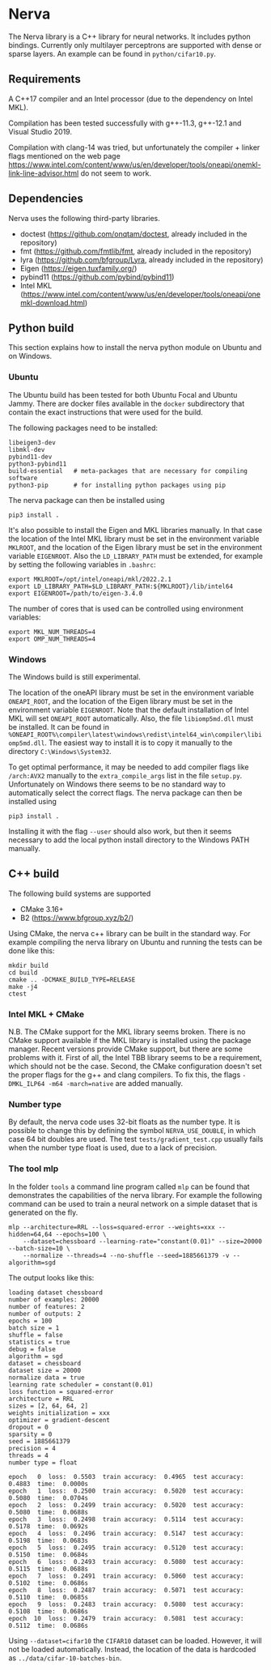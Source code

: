 # Nerva
The Nerva library is a C++ library for neural networks. It includes
python bindings. Currently only multilayer perceptrons are supported with
dense or sparse layers. An example can be found in `python/cifar10.py`.

## Requirements
A C++17 compiler and an Intel processor (due to the dependency on Intel MKL).

Compilation has been tested successfully with g++-11.3, g++-12.1 and Visual Studio 2019.

Compilation with clang-14 was tried, but unfortunately the compiler + linker flags mentioned
on the web page https://www.intel.com/content/www/us/en/developer/tools/oneapi/onemkl-link-line-advisor.html
do not seem to work.

## Dependencies
Nerva uses the following third-party libraries.

* doctest (https://github.com/onqtam/doctest, already included in the repository)
* fmt (https://github.com/fmtlib/fmt, already included in the repository)
* lyra (https://github.com/bfgroup/Lyra, already included in the repository)
* Eigen (https://eigen.tuxfamily.org/)
* pybind11 (https://github.com/pybind/pybind11)
* Intel MKL (https://www.intel.com/content/www/us/en/developer/tools/oneapi/onemkl-download.html)

## Python build
This section explains how to install the nerva python module on Ubuntu and on Windows.

### Ubuntu
The Ubuntu build has been tested for both Ubuntu Focal and Ubuntu Jammy. There are docker
files available in the `docker` subdirectory that contain the exact instructions that
were used for the build.

The following packages need to be installed:
```
libeigen3-dev
libmkl-dev
pybind11-dev
python3-pybind11
build-essential   # meta-packages that are necessary for compiling software
python3-pip       # for installing python packages using pip
```
The nerva package can then be installed using
```
pip3 install .
```

It's also possible to install the Eigen and MKL libraries manually.
In that case the location of the Intel MKL library must be set
in the environment variable `MKLROOT`, and the location of the Eigen
library must be set in the environment variable `EIGENROOT`. Also
the `LD_LIBRARY_PATH` must be extended, for example by
setting the following variables in `.bashrc`: 
```
export MKLROOT=/opt/intel/oneapi/mkl/2022.2.1
export LD_LIBRARY_PATH=$LD_LIBRARY_PATH:${MKLROOT}/lib/intel64
export EIGENROOT=/path/to/eigen-3.4.0
```

The number of cores that is used can be controlled using environment variables:
```
export MKL_NUM_THREADS=4
export OMP_NUM_THREADS=4
```

### Windows
The Windows build is still experimental. 

The location of the oneAPI library must be set in the environment variable `ONEAPI_ROOT`,
and the location of the Eigen library must be set in the environment variable `EIGENROOT`.
Note that the default installation of Intel MKL will set `ONEAPI_ROOT` automatically.
Also, the file `libiomp5md.dll` must be installed. It can be found
in `%ONEAPI_ROOT%\compiler\latest\windows\redist\intel64_win\compiler\libiomp5md.dll`.
The easiest way to install it is to copy it manually to the directory `C:\Windows\System32`.

To get optimal performance, it may be needed to add compiler flags like `/arch:AVX2`
manually to the `extra_compile_args` list in the file `setup.py`. Unfortunately on Windows
there seems to be no standard way to automatically select the correct flags. The nerva package can
then be installed using
```
pip3 install .
```
Installing it with the flag `--user` should also work, but then it seems
necessary to add the local python install directory to the Windows PATH
manually.

## C++ build
The following build systems are supported
* CMake 3.16+
* B2 (https://www.bfgroup.xyz/b2/)

Using CMake, the nerva c++ library can be built in the standard way. For example compiling
the nerva library on Ubuntu and running the tests can be done like this:
```
mkdir build
cd build
cmake .. -DCMAKE_BUILD_TYPE=RELEASE
make -j4
ctest
```

### Intel MKL + CMake
N.B. The CMake support for the MKL library seems broken. There is no CMake support
available if the MKL library is installed using the package manager. Recent
versions provide CMake support, but there are some problems with it. First of all,
the Intel TBB library seems to be a requirement, which should not be the case.
Second, the CMake configuration doesn't set the proper flags for the g++ and
clang compilers. To fix this, the flags `-DMKL_ILP64 -m64 -march=native` are added
manually.

### Number type
By default, the nerva code uses 32-bit floats as the number type. It is possible to change this by
defining the symbol `NERVA_USE_DOUBLE`, in which case 64 bit doubles are used. The test
`tests/gradient_test.cpp` usually fails when the number type float is used, due to a lack of precision.

### The tool mlp
In the folder `tools` a command line program called `mlp` can be found that demonstrates the capabilities
of the nerva library. For example the following command can be used to train a neural network on a
simple dataset that is generated on the fly.
```
mlp --architecture=RRL --loss=squared-error --weights=xxx --hidden=64,64 --epochs=100 \
    --dataset=chessboard --learning-rate="constant(0.01)" --size=20000 --batch-size=10 \ 
    --normalize --threads=4 --no-shuffle --seed=1885661379 -v --algorithm=sgd
```
The output looks like this:
```
loading dataset chessboard
number of examples: 20000
number of features: 2
number of outputs: 2
epochs = 100
batch size = 1
shuffle = false
statistics = true
debug = false
algorithm = sgd
dataset = chessboard
dataset size = 20000
normalize data = true
learning rate scheduler = constant(0.01)
loss function = squared-error
architecture = RRL
sizes = [2, 64, 64, 2]
weights initialization = xxx
optimizer = gradient-descent
dropout = 0
sparsity = 0
seed = 1885661379
precision = 4
threads = 4
number type = float

epoch   0  loss:  0.5503  train accuracy:  0.4965  test accuracy:  0.4883  time:  0.0000s
epoch   1  loss:  0.2500  train accuracy:  0.5020  test accuracy:  0.5080  time:  0.0704s
epoch   2  loss:  0.2499  train accuracy:  0.5020  test accuracy:  0.5080  time:  0.0688s
epoch   3  loss:  0.2498  train accuracy:  0.5114  test accuracy:  0.5178  time:  0.0692s
epoch   4  loss:  0.2496  train accuracy:  0.5147  test accuracy:  0.5198  time:  0.0683s
epoch   5  loss:  0.2495  train accuracy:  0.5120  test accuracy:  0.5150  time:  0.0684s
epoch   6  loss:  0.2493  train accuracy:  0.5080  test accuracy:  0.5115  time:  0.0688s
epoch   7  loss:  0.2491  train accuracy:  0.5060  test accuracy:  0.5102  time:  0.0686s
epoch   8  loss:  0.2487  train accuracy:  0.5071  test accuracy:  0.5110  time:  0.0685s
epoch   9  loss:  0.2483  train accuracy:  0.5080  test accuracy:  0.5108  time:  0.0686s
epoch  10  loss:  0.2479  train accuracy:  0.5081  test accuracy:  0.5112  time:  0.0686s
```

Using `--dataset=cifar10` the `CIFAR10` dataset can be loaded. However, it will not be loaded
automatically. Instead, the location of the data is hardcoded as `../data/cifar-10-batches-bin`.